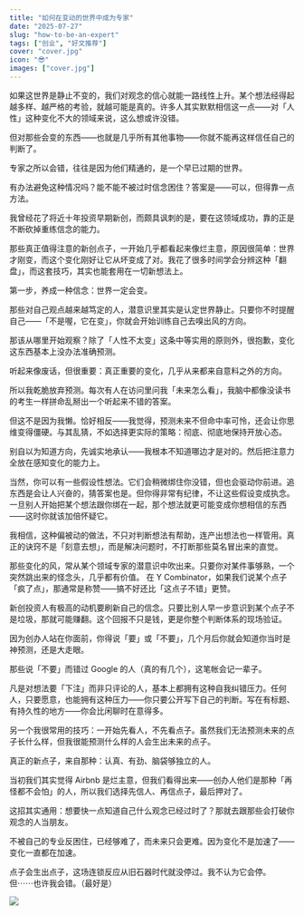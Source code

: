 ```yaml
---
title: "如何在变动的世界中成为专家"
date: "2025-07-27"
slug: "how-to-be-an-expert"
tags: ["创业", "好文推荐"]
cover: "cover.jpg"
icon: "😎"
images: ["cover.jpg"]
---
```

如果这世界是静止不变的，我们对观念的信心就能一路线性上升。某个想法经得起越多样、越严格的考验，就越可能是真的。许多人其实默默相信这一点——对「人性」这种变化不大的领域来说，这么想或许没错。



但对那些会变的东西——也就是几乎所有其他事物——你就不能再这样信任自己的判断了。



专家之所以会错，往往是因为他们精通的，是一个早已过期的世界。



有办法避免这种情况吗？能不能不被过时信念困住？答案是——可以，但得靠一点方法。



我曾经花了将近十年投资早期新创，而颇具讽刺的是，要在这领域成功，靠的正是不断砍掉重练信念的能力。



那些真正值得注意的新创点子，一开始几乎都看起来像烂主意，原因很简单：世界才刚变，而这个变化刚好让它从坏变成了对。我花了很多时间学会分辨这种「翻盘」，而这套技巧，其实也能套用在一切新想法上。



第一步，养成一种信念：世界一定会变。



那些对自己观点越来越笃定的人，潜意识里其实是认定世界静止。只要你不时提醒自己——「不是喔，它在变」，你就会开始训练自己去嗅出风的方向。



那该从哪里开始观察？除了「人性不太变」这条中等实用的原则外，很抱歉，变化这东西基本上没办法准确预测。



听起来像废话，但很重要：真正重要的变化，几乎从来都来自意料之外的方向。



所以我乾脆放弃预测。每次有人在访问里问我「未来怎么看」，我脑中都像没读书的考生一样拼命乱掰出一个听起来不错的答案。



但这不是因为我懒。恰好相反——我觉得，预测未来不但命中率可怜，还会让你思维变得僵硬。与其乱猜，不如选择更实际的策略：彻底、彻底地保持开放心态。



别自以为知道方向，先诚实地承认——我根本不知道哪边才是对的。然后把注意力全放在感知变化的能力上。



当然，你可以有一些假设性想法。它们会稍微绑住你没错，但也会驱动你前进。追东西是会让人兴奋的，猜答案也是。但你得非常有纪律，不让这些假设变成执念。
一旦别人开始把某个想法跟你绑在一起，那个想法就更可能变成你想相信的东西——这时你就该加倍怀疑它。



我相信，这种偏被动的做法，不只对判断想法有帮助，连产出想法也一样管用。真正的诀窍不是「刻意去想」，而是解决问题时，不打断那些莫名冒出来的直觉。



那些变化的风，常从某个领域专家的潜意识中吹出来。只要你对某件事够熟，一个突然跳出来的怪念头，几乎都有价值。
在 Y Combinator，如果我们说某个点子「疯了点」，那通常是称赞——搞不好还比「这点子不错」更赞。



新创投资人有极高的动机要刷新自己的信念。只要比别人早一步意识到某个点子不是垃圾，那就可能赚翻。这个回报不只是钱，更是你整个判断体系的现场验证。



因为创办人站在你面前，你得说「要」或「不要」，几个月后你就会知道你当时是神预测，还是大走眼。



那些说「不要」而错过 Google 的人（真的有几个），这笔帐会记一辈子。



凡是对想法要「下注」而非只评论的人，基本上都拥有这种自我纠错压力。任何人，只要愿意，也能拥有这种压力——你只要公开写下自己的判断。写在有标题、有持久性的地方——你会比闲聊时在意得多。



另一个我很常用的技巧：一开始先看人，不先看点子。虽然我们无法预测未来的点子长什么样，但我很能预测什么样的人会生出未来的点子。



真正的新点子，来自那种：认真、有劲、脑袋够独立的人。



当初我们其实觉得 Airbnb 是烂主意，但我们看得出来——创办人他们是那种「再怪都不会怕」的人，所以我们选择先信人、再信点子，最后押对了。



这招其实通用：想要快一点知道自己什么观念已经过时了？那就去跟那些会打破你观念的人当朋友。



不被自己的专业反困住，已经够难了，而未来只会更难。因为变化不是加速了——变化一直都在加速。



点子会生出点子，这场连锁反应从旧石器时代就没停过。我不认为它会停。
但⋯⋯也许我会错。（最好是）




![](https://prod-files-secure.s3.us-west-2.amazonaws.com/112d0858-5090-4d34-a606-b75eb8d65fd2/46476355-9cf3-4e99-9b7a-3531bc426380/1000202064.png?X-Amz-Algorithm=AWS4-HMAC-SHA256&X-Amz-Content-Sha256=UNSIGNED-PAYLOAD&X-Amz-Credential=ASIAZI2LB466WWEPHZ3F%2F20250929%2Fus-west-2%2Fs3%2Faws4_request&X-Amz-Date=20250929T161349Z&X-Amz-Expires=3600&X-Amz-Security-Token=IQoJb3JpZ2luX2VjEFAaCXVzLXdlc3QtMiJHMEUCIDrLe%2BF%2Fd0HSymB%2Fozoldvl58c7nvMgzRmnTe%2FoeWvp1AiEArVq1k6o1JoaMBB0ki%2FZhu07nmoy4WFr1X%2BjNy6H%2Be9UqiAQI2f%2F%2F%2F%2F%2F%2F%2F%2F%2F%2FARAAGgw2Mzc0MjMxODM4MDUiDI27LuzwyBFl5jN9RircA9RkZ7DNgSuZWsU1cKhYwUsbdv%2B8Www9bHtHp%2FwatPShZIxKBMD%2BqerCByEcqV36UJLxxa0aCcmFgB%2BBZsKBtG3egUAKKeUenbE97tr%2FpzKVhpVArKL%2BAA0Fs7TD0ZdOdOTGYP%2FDer4icqn95rHPpxw6MtumUltAa7PLnSwamggXvkOc13NzSVZCGVMx5E6ENY3eDd19BISo7xJoaONa1dGvTkzH1FkXWGeSWljc1JYV6cf%2FZNyal7l2XfjAfgHarzyltwpwqCz5OwijeXzniC8%2BpMyTCuq1TEvhG9HMjH0HVS8Iv8LK%2FycKofGWPRwMixRqDTAwrJe7%2FjqHvUFgIG3zG6Hy41f9wV15LVcuIwlNwTKf%2Fu%2BYLF8KBZNGtguxiBuw8nnTtZ2taOHcD9Dv2jGmMbnNL41ydI7OuxmVYPQ8wPyIX4riGpMhVHiBZ6EUlYx4Fo4R83boBbKNwGZkyLORsG82dnUj3zH3uUn4RrJ0gyMitkAQApRKsNDyKhfMYur85fxHAhD0XBPVLHSnA%2BA0eYWbjmpsn1aFAtNS4CwyU29iqVqmLXkfGfGzQw6BjPNQ1TBOb%2FAQJWVbcAT90yTeVcxLLKvDPBxQx70PaR5HQ928K1EoUNO1G01BMInV6sYGOqUBFXSRgYi3GOG8Fv%2BGp4RBuUS2t83oUhgaTB5wMILx8%2BmCtBmm3Bv%2BjgnKr1UNEkKz%2Fo3LxD5O3kmNOBUG56N6jsdc1vuZWs4yEnwSBgmsA%2B4oqxEVRn9B%2FE9L5%2BTNrEARnSf%2FeXkGW1VG5Z7NAmeHRtnEx%2BfzzpiNfmo9uEm6Xwo1%2FJ09SKicpMU3EQ2nqeVL5pasJNcZBy%2Fs1rRp1bAIDa2%2F2TdD&X-Amz-Signature=07794750dc5314f23b3acb4ae50a00821bdb0f215a270cf78fb0dc245370542d&X-Amz-SignedHeaders=host&x-amz-checksum-mode=ENABLED&x-id=GetObject)

